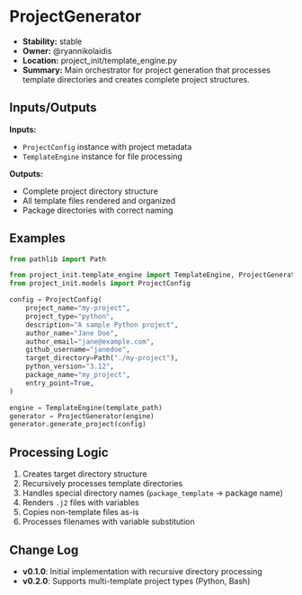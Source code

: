 # ProjectGenerator

- **Stability:** stable
- **Owner:** @ryannikolaidis
- **Location:** project_init/template_engine.py
- **Summary:** Main orchestrator for project generation that processes template directories and creates complete project structures.

## Inputs/Outputs

**Inputs:**
- `ProjectConfig` instance with project metadata
- `TemplateEngine` instance for file processing

**Outputs:**
- Complete project directory structure
- All template files rendered and organized
- Package directories with correct naming

## Examples

```python
from pathlib import Path

from project_init.template_engine import TemplateEngine, ProjectGenerator
from project_init.models import ProjectConfig

config = ProjectConfig(
    project_name="my-project",
    project_type="python",
    description="A sample Python project",
    author_name="Jane Doe",
    author_email="jane@example.com",
    github_username="janedoe",
    target_directory=Path("./my-project"),
    python_version="3.12",
    package_name="my_project",
    entry_point=True,
)

engine = TemplateEngine(template_path)
generator = ProjectGenerator(engine)
generator.generate_project(config)
```

## Processing Logic

1. Creates target directory structure
2. Recursively processes template directories
3. Handles special directory names (`package_template` → package name)
4. Renders `.j2` files with variables
5. Copies non-template files as-is
6. Processes filenames with variable substitution

## Change Log

- **v0.1.0**: Initial implementation with recursive directory processing
- **v0.2.0**: Supports multi-template project types (Python, Bash)
